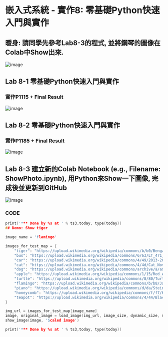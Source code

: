 
# 嵌入式系統 - 實作8: 零基礎Python快速入門與實作

## 暖身: 請同學先參考Lab8-3的程式, 並將鋼琴的圖像在Colab中Show出來. 
![image](https://user-images.githubusercontent.com/89717270/141667140-c50ad364-7478-497b-8339-b368f5fdcceb.png)

## Lab 8-1 零基礎Python快速入門與實作
### 實作P1115 + Final Result
![image](https://user-images.githubusercontent.com/89717270/141667221-2edbce33-a349-4c56-889e-10a80b11e01b.png)

## Lab 8-2 零基礎Python快速入門與實作
### 實作P1185 + Final Result
![image](https://user-images.githubusercontent.com/89717270/142749183-3dfc6368-193a-4ecc-aa97-43e9a4741dd9.png)

## Lab 8-3 建立新的Colab Notebook (e.g., Filename: ShowPhoto.ipynb), 用Python來Show一下圖像, 完成後並更新到GitHub
![image](https://user-images.githubusercontent.com/89717270/142749410-153794a1-5817-472f-8a84-f30bc4fc29ec.png)

### CODE
````C
print('*** Done by %s at ' % ts3,today, type(today))
## Demo: Show tiger

image_name = 'flamingo' 

images_for_test_map = {
    "tiger": "https://upload.wikimedia.org/wikipedia/commons/b/b0/Bengal_tiger_%28Panthera_tigris_tigris%29_female_3_crop.jpg",
    "bus": "https://upload.wikimedia.org/wikipedia/commons/6/63/LT_471_%28LTZ_1471%29_Arriva_London_New_Routemaster_%2819522859218%29.jpg",
    "car": "https://upload.wikimedia.org/wikipedia/commons/4/49/2013-2016_Toyota_Corolla_%28ZRE172R%29_SX_sedan_%282018-09-17%29_01.jpg",
    "cat": "https://upload.wikimedia.org/wikipedia/commons/4/4d/Cat_November_2010-1a.jpg",
    "dog": "https://upload.wikimedia.org/wikipedia/commons/archive/a/a9/20090914031557%21Saluki_dog_breed.jpg",
    "apple": "https://upload.wikimedia.org/wikipedia/commons/1/15/Red_Apple.jpg",
    "turtle": "https://upload.wikimedia.org/wikipedia/commons/8/80/Turtle_golfina_escobilla_oaxaca_mexico_claudio_giovenzana_2010.jpg",
    "flamingo": "https://upload.wikimedia.org/wikipedia/commons/b/b8/James_Flamingos_MC.jpg",
    "piano": "https://upload.wikimedia.org/wikipedia/commons/d/da/Steinway_%26_Sons_upright_piano%2C_model_K-132%2C_manufactured_at_Steinway%27s_factory_in_Hamburg%2C_Germany.png",
    "honeycomb": "https://upload.wikimedia.org/wikipedia/commons/f/f7/Honey_comb.jpg",
    "teapot": "https://upload.wikimedia.org/wikipedia/commons/4/44/Black_tea_pot_cropped.jpg",
}

img_url = images_for_test_map[image_name]
image, original_image = load_image(img_url, image_size, dynamic_size, max_dynamic_size)
show_image(image, 'Scaled image')

print('*** Done by %s at ' % ts3,today, type(today))
````
